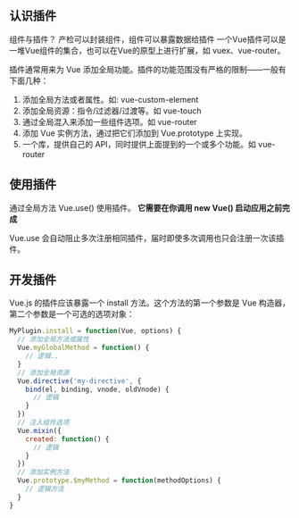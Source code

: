 ## 认识插件

组件与插件？
产检可以封装组件，组件可以暴露数据给插件
一个Vue插件可以是一堆Vue组件的集合，也可以在Vue的原型上进行扩展，如 vuex、vue-router。

插件通常用来为 Vue 添加全局功能。插件的功能范围没有严格的限制——一般有下面几种：
1. 添加全局方法或者属性。如: vue-custom-element
2. 添加全局资源：指令/过滤器/过渡等。如 vue-touch
3. 通过全局混入来添加一些组件选项。如 vue-router
4. 添加 Vue 实例方法，通过把它们添加到 Vue.prototype 上实现。
5. 一个库，提供自己的 API，同时提供上面提到的一个或多个功能。如 vue-router

## 使用插件

通过全局方法 Vue.use() 使用插件。
**它需要在你调用 new Vue() 启动应用之前完成**

Vue.use 会自动阻止多次注册相同插件，届时即使多次调用也只会注册一次该插件。

## 开发插件
Vue.js 的插件应该暴露一个 install 方法。这个方法的第一个参数是 Vue 构造器，第二个参数是一个可选的选项对象：
```javascript
MyPlugin.install = function(Vue, options) {
  // 添加全局方法或属性
  Vue.myGlobalMethod = function() {
    // 逻辑..
  }
  // 添加全局资源
  Vue.directive('my-directive', {
    bind(el, binding, vnode, oldVnode) {
      // 逻辑
    }
  })
  // 注入组件选项
  Vue.mixin({
    created: function() {
      // 逻辑
    }
  })
  // 添加实例方法
  Vue.prototype.$myMethod = function(methodOptions) {
    // 逻辑方法
  }
}
```